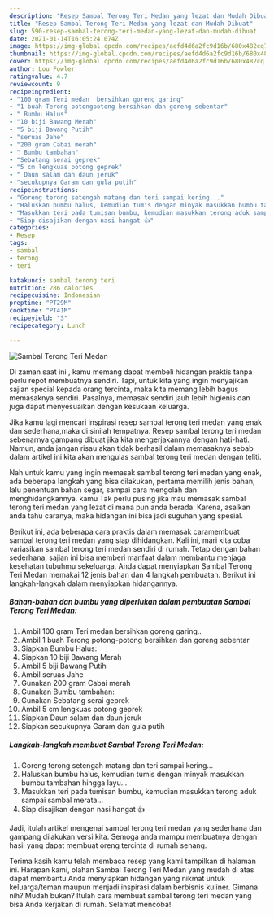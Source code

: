```yaml
---
description: "Resep Sambal Terong Teri Medan yang lezat dan Mudah Dibuat"
title: "Resep Sambal Terong Teri Medan yang lezat dan Mudah Dibuat"
slug: 590-resep-sambal-terong-teri-medan-yang-lezat-dan-mudah-dibuat
date: 2021-01-14T16:05:24.074Z
image: https://img-global.cpcdn.com/recipes/aefd4d6a2fc9d16b/680x482cq70/sambal-terong-teri-medan-foto-resep-utama.jpg
thumbnail: https://img-global.cpcdn.com/recipes/aefd4d6a2fc9d16b/680x482cq70/sambal-terong-teri-medan-foto-resep-utama.jpg
cover: https://img-global.cpcdn.com/recipes/aefd4d6a2fc9d16b/680x482cq70/sambal-terong-teri-medan-foto-resep-utama.jpg
author: Lou Fowler
ratingvalue: 4.7
reviewcount: 9
recipeingredient:
- "100 gram Teri medan  bersihkan goreng garing"
- "1 buah Terong potongpotong bersihkan dan goreng sebentar"
- " Bumbu Halus"
- "10 biji Bawang Merah"
- "5 biji Bawang Putih"
- "seruas Jahe"
- "200 gram Cabai merah"
- " Bumbu tambahan"
- "Sebatang serai geprek"
- "5 cm lengkuas potong geprek"
- " Daun salam dan daun jeruk"
- "secukupnya Garam dan gula putih"
recipeinstructions:
- "Goreng terong setengah matang dan teri sampai kering..."
- "Haluskan bumbu halus, kemudian tumis dengan minyak masukkan bumbu tambahan hingga layu..."
- "Masukkan teri pada tumisan bumbu, kemudian masukkan terong aduk sampai sambal merata..."
- "Siap disajikan dengan nasi hangat 👍"
categories:
- Resep
tags:
- sambal
- terong
- teri

katakunci: sambal terong teri 
nutrition: 286 calories
recipecuisine: Indonesian
preptime: "PT29M"
cooktime: "PT41M"
recipeyield: "3"
recipecategory: Lunch

---
```



![Sambal Terong Teri Medan](https://img-global.cpcdn.com/recipes/aefd4d6a2fc9d16b/680x482cq70/sambal-terong-teri-medan-foto-resep-utama.jpg)

Di zaman  saat ini , kamu memang dapat membeli hidangan praktis tanpa perlu repot membuatnya sendiri. Tapi, untuk kita yang ingin menyajikan sajian special kepada orang tercinta, maka kita memang lebih bagus memasaknya sendiri. Pasalnya, memasak sendiri jauh lebih higienis dan juga dapat menyesuaikan dengan kesukaan keluarga.

Jika kamu lagi mencari inspirasi resep sambal terong teri medan yang enak dan sederhana,maka di sinilah tempatnya. Resep sambal terong teri medan  sebenarnya gampang dibuat jika kita mengerjakannya dengan hati-hati. Namun, anda jangan risau akan tidak berhasil dalam memasaknya 
sebab dalam artikel ini kita akan mengulas sambal terong teri medan dengan teliti.  



Nah untuk kamu yang ingin memasak sambal terong teri medan yang enak, ada beberapa langkah yang bisa dilakukan, pertama memilih jenis bahan, lalu penentuan bahan segar, sampai cara mengolah dan menghidangkannya. kamu Tak perlu pusing jika mau memasak sambal terong teri medan yang lezat di mana pun anda berada. Karena, asalkan anda  tahu caranya, maka hidangan ini bisa jadi suguhan yang spesial.

Berikut ini, ada beberapa cara praktis  dalam memasak caramembuat sambal terong teri medan yang siap dihidangkan. Kali ini, mari kita coba variasikan sambal terong teri medan sendiri di rumah. Tetap dengan bahan sederhana, sajian ini bisa memberi manfaat dalam membantu menjaga kesehatan tubuhmu sekeluarga. Anda dapat menyiapkan Sambal Terong Teri Medan memakai 12 jenis bahan dan 4 langkah pembuatan. Berikut ini langkah-langkah dalam menyiapkan hidangannya.

<!--inarticleads1-->

##### Bahan-bahan dan bumbu yang diperlukan dalam pembuatan Sambal Terong Teri Medan:

1. Ambil 100 gram Teri medan  bersihkan goreng garing..
1. Ambil 1 buah Terong potong-potong bersihkan dan goreng sebentar
1. Siapkan  Bumbu Halus:
1. Siapkan 10 biji Bawang Merah
1. Ambil 5 biji Bawang Putih
1. Ambil seruas Jahe
1. Gunakan 200 gram Cabai merah
1. Gunakan  Bumbu tambahan:
1. Gunakan Sebatang serai geprek
1. Ambil 5 cm lengkuas potong geprek
1. Siapkan  Daun salam dan daun jeruk
1. Siapkan secukupnya Garam dan gula putih




<!--inarticleads2-->

##### Langkah-langkah membuat Sambal Terong Teri Medan:

1. Goreng terong setengah matang dan teri sampai kering...
1. Haluskan bumbu halus, kemudian tumis dengan minyak masukkan bumbu tambahan hingga layu...
1. Masukkan teri pada tumisan bumbu, kemudian masukkan terong aduk sampai sambal merata...
1. Siap disajikan dengan nasi hangat 👍




Jadi, itulah artikel mengenai  sambal terong teri medan  yang sederhana dan gampang dilakukan versi kita. Semoga anda mampu membuatnya dengan hasil yang dapat membuat oreng tercinta di rumah senang. 

Terima kasih kamu telah membaca resep yang kami tampilkan di halaman ini. Harapan kami, olahan  Sambal Terong Teri Medan yang mudah di atas dapat membantu Anda menyiapkan hidangan yang nikmat untuk keluarga/teman maupun menjadi inspirasi dalam berbisnis kuliner. Gimana nih? Mudah bukan? Itulah cara membuat sambal terong teri medan yang bisa Anda kerjakan di rumah. Selamat mencoba!

